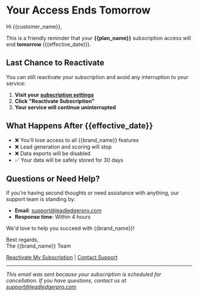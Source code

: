 # Your Access Ends Tomorrow

Hi {{customer_name}},

This is a friendly reminder that your **{{plan_name}}** subscription access will end **tomorrow** ({{effective_date}}).

## Last Chance to Reactivate

You can still reactivate your subscription and avoid any interruption to your service:

1. **Visit your [subscription settings]({{settings_url}})**
2. **Click "Reactivate Subscription"**
3. **Your service will continue uninterrupted**

## What Happens After {{effective_date}}

- ❌ You'll lose access to all {{brand_name}} features
- ❌ Lead generation and scoring will stop
- ❌ Data exports will be disabled
- ✅ Your data will be safely stored for 30 days

## Questions or Need Help?

If you're having second thoughts or need assistance with anything, our support team is standing by:
- **Email**: support@leadledgerpro.com
- **Response time**: Within 4 hours

We'd love to help you succeed with {{brand_name}}!

Best regards,  
The {{brand_name}} Team

[Reactivate My Subscription]({{settings_url}}) | [Contact Support](mailto:support@leadledgerpro.com)

---
*This email was sent because your subscription is scheduled for cancellation. If you have questions, contact us at support@leadledgerpro.com*